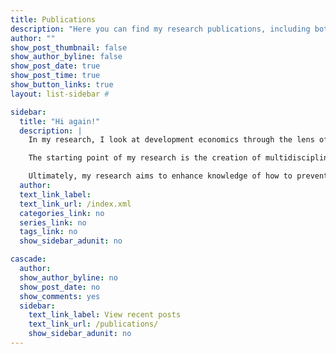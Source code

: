 ```yaml
---
title: Publications
description: "Here you can find my research publications, including both peer-reviewed and working papers with links to PDF files, data, and code."
author: ""
show_post_thumbnail: false
show_author_byline: false
show_post_date: true
show_post_time: true
show_button_links: true
layout: list-sidebar # 

sidebar:
  title: "Hi again!" 
  description: |
    In my research, I look at development economics through the lens of computational statistics and data science. The main set of projects in my work seeks to understand how individuals, households, and communities experience, adapt to, and cope with armed conflict, violence, and poverty.

    The starting point of my research is the creation of multidisciplinary micro-datasets integrating information from different sources -household surveys, administrative records, censuses, remote sensing, etc.-. Subsequently, at the core of this line of work is the development and use of boosting structured additive regression models to identify and describe the extent to which a set of risk factors are associated with a variable of interest and/or to derive their causal effects.

    Ultimately, my research aims to enhance knowledge of how to prevent and end the cycles of conflict, violence, and poverty. I often consider diversity aspects such as gender, age, and ethnicity. Whenever possible, I strive to include -interactive- visualizations of my research findings.
  author: 
  text_link_label: 
  text_link_url: /index.xml
  categories_link: no
  series_link: no
  tags_link: no
  show_sidebar_adunit: no

cascade:
  author: 
  show_author_byline: no
  show_post_date: no
  show_comments: yes
  sidebar:
    text_link_label: View recent posts
    text_link_url: /publications/
    show_sidebar_adunit: no
---
```

